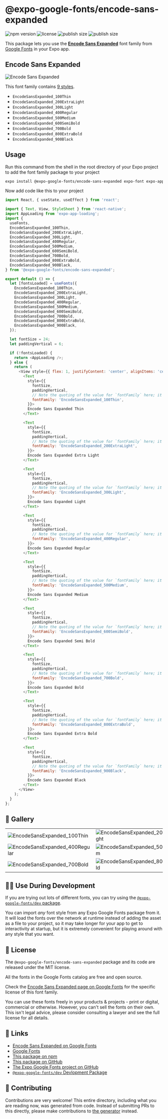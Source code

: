 # @expo-google-fonts/encode-sans-expanded

![npm version](https://flat.badgen.net/npm/v/@expo-google-fonts/encode-sans-expanded)
![license](https://flat.badgen.net/github/license/expo/google-fonts)
![publish size](https://flat.badgen.net/packagephobia/install/@expo-google-fonts/encode-sans-expanded)
![publish size](https://flat.badgen.net/packagephobia/publish/@expo-google-fonts/encode-sans-expanded)

This package lets you use the [**Encode Sans Expanded**](https://fonts.google.com/specimen/Encode+Sans+Expanded) font family from [Google Fonts](https://fonts.google.com/) in your Expo app.

## Encode Sans Expanded

![Encode Sans Expanded](./font-family.png)

This font family contains [9 styles](#-gallery).

- `EncodeSansExpanded_100Thin`
- `EncodeSansExpanded_200ExtraLight`
- `EncodeSansExpanded_300Light`
- `EncodeSansExpanded_400Regular`
- `EncodeSansExpanded_500Medium`
- `EncodeSansExpanded_600SemiBold`
- `EncodeSansExpanded_700Bold`
- `EncodeSansExpanded_800ExtraBold`
- `EncodeSansExpanded_900Black`

## Usage

Run this command from the shell in the root directory of your Expo project to add the font family package to your project
```sh
expo install @expo-google-fonts/encode-sans-expanded expo-font expo-app-loading
```

Now add code like this to your project
```js
import React, { useState, useEffect } from 'react';

import { Text, View, StyleSheet } from 'react-native';
import AppLoading from 'expo-app-loading';
import {
  useFonts,
  EncodeSansExpanded_100Thin,
  EncodeSansExpanded_200ExtraLight,
  EncodeSansExpanded_300Light,
  EncodeSansExpanded_400Regular,
  EncodeSansExpanded_500Medium,
  EncodeSansExpanded_600SemiBold,
  EncodeSansExpanded_700Bold,
  EncodeSansExpanded_800ExtraBold,
  EncodeSansExpanded_900Black,
} from '@expo-google-fonts/encode-sans-expanded';

export default () => {
  let [fontsLoaded] = useFonts({
    EncodeSansExpanded_100Thin,
    EncodeSansExpanded_200ExtraLight,
    EncodeSansExpanded_300Light,
    EncodeSansExpanded_400Regular,
    EncodeSansExpanded_500Medium,
    EncodeSansExpanded_600SemiBold,
    EncodeSansExpanded_700Bold,
    EncodeSansExpanded_800ExtraBold,
    EncodeSansExpanded_900Black,
  });

  let fontSize = 24;
  let paddingVertical = 6;

  if (!fontsLoaded) {
    return <AppLoading />;
  } else {
    return (
      <View style={{ flex: 1, justifyContent: 'center', alignItems: 'center' }}>
        <Text
          style={{
            fontSize,
            paddingVertical,
            // Note the quoting of the value for `fontFamily` here; it expects a string!
            fontFamily: 'EncodeSansExpanded_100Thin',
          }}>
          Encode Sans Expanded Thin
        </Text>

        <Text
          style={{
            fontSize,
            paddingVertical,
            // Note the quoting of the value for `fontFamily` here; it expects a string!
            fontFamily: 'EncodeSansExpanded_200ExtraLight',
          }}>
          Encode Sans Expanded Extra Light
        </Text>

        <Text
          style={{
            fontSize,
            paddingVertical,
            // Note the quoting of the value for `fontFamily` here; it expects a string!
            fontFamily: 'EncodeSansExpanded_300Light',
          }}>
          Encode Sans Expanded Light
        </Text>

        <Text
          style={{
            fontSize,
            paddingVertical,
            // Note the quoting of the value for `fontFamily` here; it expects a string!
            fontFamily: 'EncodeSansExpanded_400Regular',
          }}>
          Encode Sans Expanded Regular
        </Text>

        <Text
          style={{
            fontSize,
            paddingVertical,
            // Note the quoting of the value for `fontFamily` here; it expects a string!
            fontFamily: 'EncodeSansExpanded_500Medium',
          }}>
          Encode Sans Expanded Medium
        </Text>

        <Text
          style={{
            fontSize,
            paddingVertical,
            // Note the quoting of the value for `fontFamily` here; it expects a string!
            fontFamily: 'EncodeSansExpanded_600SemiBold',
          }}>
          Encode Sans Expanded Semi Bold
        </Text>

        <Text
          style={{
            fontSize,
            paddingVertical,
            // Note the quoting of the value for `fontFamily` here; it expects a string!
            fontFamily: 'EncodeSansExpanded_700Bold',
          }}>
          Encode Sans Expanded Bold
        </Text>

        <Text
          style={{
            fontSize,
            paddingVertical,
            // Note the quoting of the value for `fontFamily` here; it expects a string!
            fontFamily: 'EncodeSansExpanded_800ExtraBold',
          }}>
          Encode Sans Expanded Extra Bold
        </Text>

        <Text
          style={{
            fontSize,
            paddingVertical,
            // Note the quoting of the value for `fontFamily` here; it expects a string!
            fontFamily: 'EncodeSansExpanded_900Black',
          }}>
          Encode Sans Expanded Black
        </Text>
      </View>
    );
  }
};

```

## 🔡 Gallery


||||
|-|-|-|
|![EncodeSansExpanded_100Thin](./EncodeSansExpanded_100Thin.ttf.png)|![EncodeSansExpanded_200ExtraLight](./EncodeSansExpanded_200ExtraLight.ttf.png)|![EncodeSansExpanded_300Light](./EncodeSansExpanded_300Light.ttf.png)||
|![EncodeSansExpanded_400Regular](./EncodeSansExpanded_400Regular.ttf.png)|![EncodeSansExpanded_500Medium](./EncodeSansExpanded_500Medium.ttf.png)|![EncodeSansExpanded_600SemiBold](./EncodeSansExpanded_600SemiBold.ttf.png)||
|![EncodeSansExpanded_700Bold](./EncodeSansExpanded_700Bold.ttf.png)|![EncodeSansExpanded_800ExtraBold](./EncodeSansExpanded_800ExtraBold.ttf.png)|![EncodeSansExpanded_900Black](./EncodeSansExpanded_900Black.ttf.png)||


## 👩‍💻 Use During Development

If you are trying out lots of different fonts, you can try using the [`@expo-google-fonts/dev` package](https://github.com/expo/google-fonts/tree/master/font-packages/dev#readme).

You can import *any* font style from any Expo Google Fonts package from it. It will load the fonts
over the network at runtime instead of adding the asset as a file to your project, so it may take longer
for your app to get to interactivity at startup, but it is extremely convenient
for playing around with any style that you want.

## 📖 License

The `@expo-google-fonts/encode-sans-expanded` package and its code are released under the MIT license.

All the fonts in the Google Fonts catalog are free and open source.

Check the [Encode Sans Expanded page on Google Fonts](https://fonts.google.com/specimen/Encode+Sans+Expanded) for the specific license of this font family.

You can use these fonts freely in your products & projects - print or digital, commercial or otherwise. However, you can't sell the fonts on their own. This isn't legal advice, please consider consulting a lawyer and see the full license for all details.

## 🔗 Links

- [Encode Sans Expanded on Google Fonts](https://fonts.google.com/specimen/Encode+Sans+Expanded)
- [Google Fonts](https://fonts.google.com/)
- [This package on npm](https://www.npmjs.com/package/@expo-google-fonts/encode-sans-expanded)
- [This package on GitHub](https://github.com/expo/google-fonts/tree/master/font-packages/encode-sans-expanded)
- [The Expo Google Fonts project on GitHub](https://github.com/expo/google-fonts)
- [`@expo-google-fonts/dev` Devlopment Package](https://github.com/expo/google-fonts/tree/master/font-packages/dev)

## 🤝 Contributing

Contributions are very welcome! This entire directory, including what you are reading now, was generated from code. Instead of submitting PRs to this directly, please make contributions to [the generator](https://github.com/expo/google-fonts/tree/master/packages/generator) instead.

